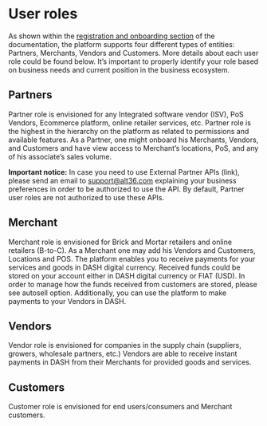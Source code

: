 
# User roles
As shown within the [registration and onboarding section](#registration-and-onboarding) of the documentation, the platform supports four different types of entities: Partners, Merchants, Vendors and Customers. More details about each user role could be found below. It’s important to properly identify your role based on business needs and current position in the business ecosystem. 
## Partners
Partner role is envisioned for any Integrated software vendor (ISV), PoS Vendors, Ecommerce platform, online retailer services, etc. Partner role is the highest in the hierarchy on the platform as related to permissions and available features. As a Partner, one might onboard his Merchants, Vendors, and Customers and have view access to Merchant’s locations, PoS, and any of his associate’s sales volume.

**Important notice:** In case you need to use External Partner APIs (link), please send an email to [support@alt36.com](mailto:support@alt36.com) explaining your business preferences in order to be authorized to use the API. By default, Partner user roles are not authorized to use these APIs.

## Merchant
Merchant role is envisioned for Brick and Mortar retailers and online retailers (B-to-C). As a Merchant one may add his Vendors and Customers, Locations and POS. The platform enables you to receive payments for your services and goods in DASH digital currency. Received funds could be stored on your account either in DASH digital currency or FIAT (USD). In order to manage how the funds received from customers are stored, please see autosell option. Additionally, you can use the platform to make payments to your Vendors in DASH.

## Vendors
Vendor role is envisioned for companies in the supply chain (suppliers, growers, wholesale partners, etc.) Vendors are able to receive instant payments in DASH from their Merchants for provided goods and services.

## Customers
Customer role is envisioned for end users/consumers and Merchant customers.

